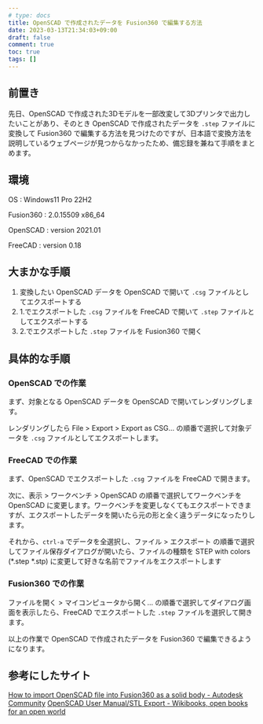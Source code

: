 ```yaml
---
# type: docs 
title: OpenSCAD で作成されたデータを Fusion360 で編集する方法
date: 2023-03-13T21:34:03+09:00
draft: false
comment: true
toc: true
tags: []
---
```


## 前置き

先日、OpenSCAD で作成された3Dモデルを一部改変して3Dプリンタで出力したいことがあり、そのとき OpenSCAD で作成されたデータを `.step` ファイルに変換して Fusion360 で編集する方法を見つけたのですが、日本語で変換方法を説明しているウェブページが見つからなかったため、備忘録を兼ねて手順をまとめます。


## 環境

OS
: Windows11 Pro 22H2

Fusion360
: 2.0.15509 x86_64

OpenSCAD
: version 2021.01

FreeCAD
: version 0.18


## 大まかな手順

1. 変換したい OpenSCAD データを OpenSCAD で開いて `.csg` ファイルとしてエクスポートする
1. 1.でエクスポートした `.csg` ファイルを FreeCAD で開いて `.step` ファイルとしてエクスポートする
1. 2.でエクスポートした `.step` ファイルを Fusion360 で開く

## 具体的な手順

### OpenSCAD での作業

まず、対象となる OpenSCAD データを OpenSCAD で開いてレンダリングします。

レンダリングしたら File > Export > Export as CSG... の順番で選択して対象データを `.csg` ファイルとしてエクスポートします。

### FreeCAD での作業

まず、OpenSCAD でエクスポートした `.csg` ファイルを FreeCAD で開きます。

次に、表示 > ワークベンチ > OpenSCAD の順番で選択してワークベンチを OpenSCAD に変更します。ワークベンチを変更しなくてもエクスポートできますが、エクスポートしたデータを開いたら元の形と全く違うデータになったりします。

それから、`ctrl-a` でデータを全選択し、ファイル > エクスポート の順番で選択してファイル保存ダイアログが開いたら、ファイルの種類を STEP with colors (*.step *.stp) に変更して好きな名前でファイルをエクスポートします

### Fusion360 での作業

ファイルを開く > マイコンピュータから開く... の順番で選択してダイアログ画面を表示したら、FreeCAD でエクスポートした `.step` ファイルを選択して開きます。

以上の作業で OpenSCAD で作成されたデータを Fusion360 で編集できるようになります。


## 参考にしたサイト

[How to import OpenSCAD file into Fusion360 as a solid body - Autodesk Community](https://forums.autodesk.com/t5/fusion-360-manage-ideas/how-to-import-openscad-file-into-fusion360-as-a-solid-body/idi-p/10174834)
[OpenSCAD User Manual/STL Export - Wikibooks, open books for an open world](https://en.wikibooks.org/wiki/OpenSCAD_User_Manual/STL_Export)

